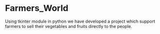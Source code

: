 # Farmers_World
Using tkinter module in python we have developed a project which support farmers to sell their vegetables and fruits directly to the people.
